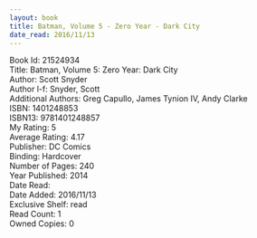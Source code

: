 ```yaml
---
layout: book
title: Batman, Volume 5 - Zero Year - Dark City
date_read: 2016/11/13
---
```


Book Id: 21524934<br />
Title: Batman, Volume 5: Zero Year: Dark City<br />
Author: Scott Snyder<br />
Author l-f: Snyder, Scott<br />
Additional Authors: Greg Capullo, James Tynion IV, Andy   Clarke<br />
ISBN: 1401248853<br />
ISBN13: 9781401248857<br />
My Rating: 5<br />
Average Rating: 4.17<br />
Publisher: DC Comics<br />
Binding: Hardcover<br />
Number of Pages: 240<br />
Year Published: 2014<br />
Date Read: <br />
Date Added: 2016/11/13<br />
Exclusive Shelf: read<br />
Read Count: 1<br />
Owned Copies: 0<br />

